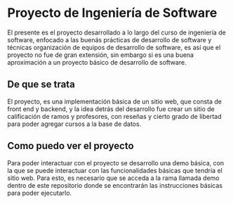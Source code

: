 # Proyecto de Ingeniería de Software

El presente es el proyecto desarrollado a lo largo del curso de ingeniería de software, enfocado a las buenás prácticas de desarrollo de software y técnicas organización de equipos de desarrollo de software, es así que el proyecto no fue de gran extensión, sin embargo si es una buena aproximación a un proyecto básico de desarrollo de software.

## De que se trata

El proyecto, es una implementación básica de un sitio web, que consta de front end y backend, y la idea detrás del desarrollo fue crear un sitio de calificación de ramos y profesores, con reseñas y cierto grado de libertad para poder agregar cursos a la base de datos.

## Como puedo ver el proyecto

Para poder interactuar con el proyecto se desarrollo una demo básica, con la que se puede interactuar con las funcionalidades básicas que tendría el sitio web. Para esto, es necesario que se acceda a la rama llamada demo dentro de este repositorio donde se encontrarán las instrucciones básicas para poder ejecutarlo.
